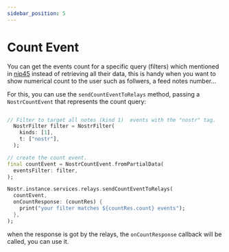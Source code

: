 ```yaml
---
sidebar_position: 5
---
```


# Count Event

You can get the events count for a specific query (filters) which mentioned in [nip45](https://github.com/nostr-protocol/nips/blob/master/45.md) instead of retrieving all their data, this is handy when you want to show numerical count to the user such as follwers, a feed notes number...

For this, you can use the `sendCountEventToRelays` method, passing a `NostrCountEvent` that represents the count query:

```dart

// Filter to target all notes (kind 1)  events with the "nostr" tag.
  NostrFilter filter = NostrFilter(
    kinds: [1],
    t: ["nostr"],
  );

// create the count event.
final countEvent = NostrCountEvent.fromPartialData(
  eventsFilter: filter,
);

Nostr.instance.services.relays.sendCountEventToRelays(
  countEvent,
  onCountResponse: (countRes) {
    print("your filter matches ${countRes.count} events");
  },
);
```

when the response is got by the relays, the `onCountResponse` callback will be called, you can use it.

